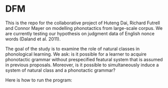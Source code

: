 # DFM

This is the repo for the collaborative project of Huteng Dai, Richard Futrell and Connor Mayer on modelling
phonotactics from large-scale corpus. We are currently testing our hypothesis on judgment data of English nonce words (Daland et al. 2011).

The goal of the study is to examine the role of natural classes in phonological learning. We ask: is it possible for a learner to acquire phonotactic grammar without prespecified featural system that is assumed in previous proposals. Moreover, is it possible to simultaneously induce a system of natural class and a phonotactic grammar?

Here is how to run the program:

